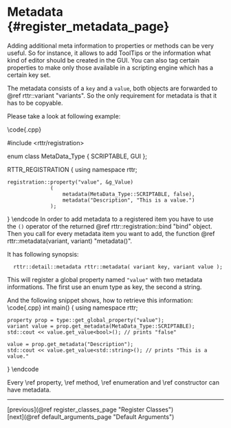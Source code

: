 Metadata {#register_metadata_page}
========

Adding additional meta information to properties or methods can be very useful.
So for instance, it allows to add ToolTips or the information what kind of editor should be created in the GUI.
You can also tag certain properties to make only those available in a scripting engine which has a certain key set.

The metadata consists of a `key` and a `value`, both objects are forwarded to @ref rttr::variant "variants".
So the only requirement for metadata is that it has to be copyable.

Please take a look at following example:

\code{.cpp}

#include <rttr/registration>

enum class MetaData_Type
{
    SCRIPTABLE,
    GUI
};

RTTR_REGISTRATION
{
    using namespace rttr;
    
    registration::property("value", &g_Value)
                  (    
                      metadata(MetaData_Type::SCRIPTABLE, false), 
                      metadata("Description", "This is a value.")
                  );
}
\endcode
In order to add metadata to a registered item you have to use the `()` operator of the returned @ref rttr::registration::bind "bind" object.
Then you call for every metadata item you want to add, the function @ref rttr::metadata(variant, variant) "metadata()".

It has following synopsis:
~~~~{.cpp}
  rttr::detail::metadata rttr::metadata( variant key, variant value );
~~~~

This will register a global property named `"value"` with two metadata informations.
The first use an enum type as key, the second a string.

And the following snippet shows, how to retrieve this information:
\code{.cpp}
int main()
{
    using namespace rttr;

    property prop = type::get_global_property("value");
    variant value = prop.get_metadata(MetaData_Type::SCRIPTABLE);
    std::cout << value.get_value<bool>(); // prints "false"
    
    value = prop.get_metadata("Description");
    std::cout << value.get_value<std::string>(); // prints "This is a value."
}
\endcode

Every \ref property, \ref method, \ref enumeration and \ref constructor can have metadata.

<hr>

<div type="button" class="btn btn-default doxy-button">[previous](@ref register_classes_page "Register Classes")</div><div class="btn btn-default doxy-button">[next](@ref default_arguments_page "Default Arguments")</div>
